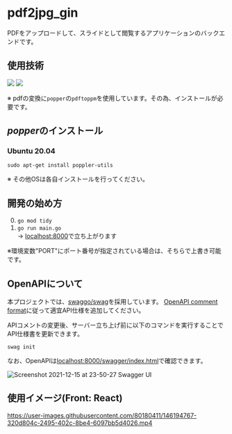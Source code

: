 # pdf2jpg_gin
PDFをアップロードして、スライドとして閲覧するアプリケーションのバックエンドです。

## 使用技術
<img src="https://img.shields.io/badge/Go-v1.17-578f91.svg?logo=go&style=flat">
<img src="https://img.shields.io/badge/gin-v1.7.7-578f91.svg?logo=go&style=flat">

※ pdfの変換に`popper`の`pdftoppm`を使用しています。その為、インストールが必要です。

## *popper*のインストール
### Ubuntu 20.04
```shell
sudo apt-get install poppler-utils
```
※ その他OSは各自インストールを行ってください。

## 開発の始め方
0. `go mod tidy`
1. `go run main.go`  
-> [localhost:8000](http://localhost:8000)で立ち上がります

※環境変数"PORT"にポート番号が指定されている場合は、そちらで上書き可能です。

## OpenAPIについて
本プロジェクトでは、[swaggo/swag](https://github.com/swaggo/swag#mime-types)を採用しています。
[OpenAPI comment format](https://github.com/swaggo/swag#declarative-comments-format)に従って適宜API仕様を追加してください。

APIコメントの変更後、サーバー立ち上げ前に以下のコマンドを実行することでAPI仕様書を更新できます。
```shell
swag init
```

なお、OpenAPIは[localhost:8000/swagger/index.html](http://localhost:8000/swagger/index.html)で確認できます。

![Screenshot 2021-12-15 at 23-50-27 Swagger UI](https://user-images.githubusercontent.com/80180411/146210515-e96e3984-7425-4e4f-8bd9-559132f23c9d.png)


## 使用イメージ(Front: React)


https://user-images.githubusercontent.com/80180411/146194767-320d804c-2495-402c-8be4-6097bb5d4026.mp4

